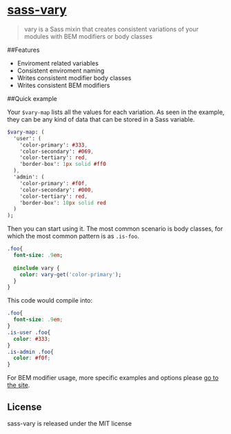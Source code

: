 # [sass-vary](http://jaicab.com/sass-vary/)
>vary is a Sass mixin that creates consistent variations of your modules with BEM modifiers or body classes

##Features
* Enviroment related variables
* Consistent enviroment naming
* Writes consistent modifier body classes
* Writes consistent BEM modifiers


##Quick example

Your `$vary-map` lists all the values for each variation. As seen in the example, they can be any kind of data that can be stored in a Sass variable.
```sass
$vary-map: (
  'user': (
    'color-primary': #333,
    'color-secondary': #069,
    'color-tertiary': red,
    'border-box': 1px solid #ff0
  ),
  'admin': (
    'color-primary': #f0f,
    'color-secondary': #000,
    'color-tertiary': red,
    'border-box': 10px solid red
  )
);
```

Then you can start using it. The most common scenario is body classes, for which the most common pattern is as `.is-foo`.
```sass
.foo{
  font-size: .9em;
    
  @include vary {
    color: vary-get('color-primary');
  }
}
```

This code would compile into:
```css
.foo{
  font-size: .9em;
}
.is-user .foo{
  color: #333;  
}
.is-admin .foo{
  color: #f0f;  
}
```

For BEM modifier usage, more specific examples and options please [go to the site](http://jaicab.com/vary/).


## License
sass-vary is released under the MIT license